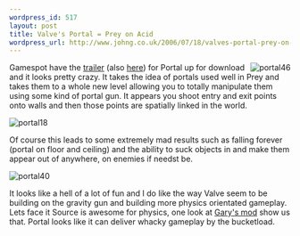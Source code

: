 ```yaml
--- 
wordpress_id: 517
layout: post
title: Valve's Portal = Prey on Acid
wordpress_url: http://www.johng.co.uk/2006/07/18/valves-portal-prey-on-acid/
---
```

<img align="right" alt="portal46" id="image309" src="http://www.johng.co.uk/wp-content/uploads/2006/07/bscap0046.jpg" />Gamespot have the <a href="http://uk.gamespot.com/xbox360/action/halflife2episode2/download_ini.html?sid=6154227&id=6154227">trailer</a> (also <a href="http://www.gamevideos.com/video/id/4650">here</a>) for Portal up for download and it looks pretty crazy. It takes the idea of portals used well in Prey and takes them to a whole new level allowing you to totally manipulate them using some kind of portal gun. It appears you shoot entry and exit points onto walls and then those points are spatially linked in the world.

<img alt="portal18" id="image307" src="http://www.johng.co.uk/wp-content/uploads/2006/07/bscap0018.jpg" />

Of course this leads to some extremely mad results such as falling forever (portal on floor and ceiling) and the ability to suck objects in and make them appear out of anywhere, on enemies if needst be.

<img alt="portal40" id="image308" src="http://www.johng.co.uk/wp-content/uploads/2006/07/bscap0040.jpg" />

It looks like a hell of a lot of fun and I do like the way Valve seem to be building on the gravity gun and building more physics orientated gameplay. Lets face it Source is awesome for physics, one look at <a href="http://www.garrysmod.com/">Gary's mod</a> show us that. Portal looks like it can deliver whacky gameplay by the bucketload.
